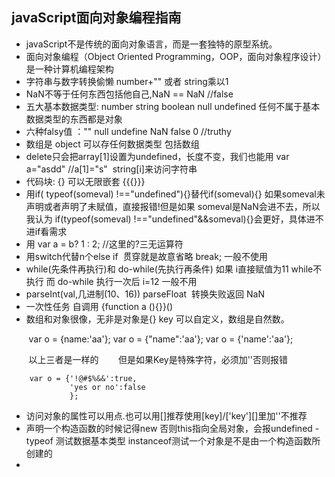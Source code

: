 ## javaScript面向对象编程指南 ##

- javaScript不是传统的面向对象语言，而是一套独特的原型系统。
- 面向对象编程（Object Oriented Programming，OOP，面向对象程序设计）是一种计算机编程架构
- 字符串与数字转换偷懒 number+"" 或者 string乘以1
- NaN不等于任何东西包括他自己,NaN == NaN //false
- 五大基本数据类型: number string boolean null undefined 任何不属于基本数据类型的东西都是对象
- 六种falsy值 ："" null undefine NaN false 0  //truthy
- 数组是 object 可以存任何数据类型 包括数组
- delete只会把array[1]设置为undefined，长度不变，我们也能用 var a="asdd"  //a[1]="s"  string[i]来访问字符串
- 代码块: {} 可以无限嵌套 {{{}}}
- 用if( typeof(someval) !=="undefined"){}替代if(someval){} 如果someval未声明或者声明了未赋值，直接报错!但是如果 someval是NaN会进不去，所以我认为
if(typeof(someval) !=="undefined"&&someval){}会更好，具体进不进if看需求
- 用 var a = b? 1 : 2;  //这里的?三无运算符
- 用switch代替n个else if  贯穿就是故意省略 break; 一般不使用
- while(先条件再执行)和 do-while(先执行再条件) 如果 i直接赋值为11  while不执行 而 do-while 执行一次后 i=12 一般不用
- parseInt(val,几进制(10、16))  parseFloat  转换失败返回 NaN
- 一次性任务 自调用  {function a (){}}()
- 数组和对象很像，无非是对象是{} key 可以自定义，数组是自然数。
    
        var o = {name:'aa'};
        var o = {"name":'aa'};
        var o = {'name':'aa'};
        
        以上三者是一样的
        但是如果Key是特殊字符，必须加''否则报错
        
        var o = {'!@#$%&&':true,
                 'yes or no':false
                 };

- 访问对象的属性可以用点.也可以用[]推荐使用[key]/['key'][]里加''不推荐
- 声明一个构造函数的时候记得new 否则this指向全局对象，会报undefined
-typeof 测试数据基本类型 instanceof测试一个对象是不是由一个构造函数所创建的
-
